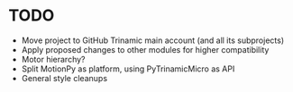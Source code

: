 # TODO

- Move project to GitHub Trinamic main account (and all its subprojects)
- Apply proposed changes to other modules for higher compatibility
- Motor hierarchy?
- Split MotionPy as platform, using PyTrinamicMicro as API
- General style cleanups
